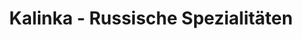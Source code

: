 ---
title: "Kalinka - Russische Spezialitäten"
url: /kueps/kalinka-russische-spezialitaeten/
shop: Supermarkt
---